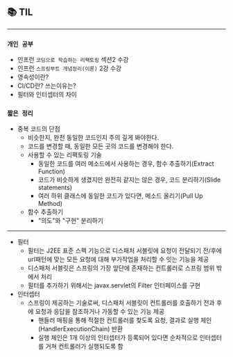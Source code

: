 
## 📚 TIL

---

### `개인 공부`
- 인프런 `코딩으로 학습하는 리팩토링` 섹션2 수강
- 인프런 `스프링부트 개념정리(이론)` 2강 수강
- 영속성이란?
- CI/CD란? 쓰는이유는?
- 필터와 인터셉터의 차이






### `짧은 정리`
- 중복 코드의 단점
  - 비슷한지, 완전 동일한 코드인지 주의 깊게 봐야한다.
  - 코드를 변경할 때, 동일한 모든 곳의 코드를 변경해야 한다.
  - 사용할 수 있는 리팩토링 기술
    - 동일한 코드를 여러 메소드에서 사용하는 경우, 함수 추출하기(Extract Function)
    - 코드가 비슷하게 생겼지만 완전히 같지는 않은  경우, 코드 분리하기(Slide statements)
    - 여러 하위 클래스에 동일한 코드가 있다면, 메소드 올리기(Pull Up Method)
  - 함수 추출하기
    - "의도"와 "구현" 분리하기

---
- 필터
  - 필터는 J2EE 표준 스펙 기능으로 디스패처 서블릿에 요청이 전달되기 전/후에 url패턴에 맞는 모든 요청에 대해 부가작업을 처리할 수 잇는 기능을 제공
  - 디스패처 서블릿은 스프링의 가장 앞단에 존재하는 컨트롤러로 스프링 범위 밖에서 처리
  - 필터를 추가하기 위해서는 javax.servlet의 Filter 인터페이스를 구현
- 인터셉터
  - 스프링이 제공하는 기술로써, 디스패처 서블릿이 컨트롤러를 호출하기 전과 후에 요청과 응답을 참조하거나 가동할 수 있는 기능 제공
    - 핸들러 매핑을 통해 적절한 컨트롤러를 찾도록 요청, 결과로 실행 체인(HandlerExecutionChain) 반환
    - 실행 체인은 1개 이상의 인터셉터가 등록되어 있다면 순차적으로 인터셉터를 거쳐 컨트롤러가 실행되도록 함
